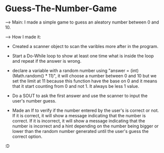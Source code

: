 # Guess-The-Number-Game

 --> Main: I made a simple game to guess an aleatory number between 0 and 10.
 
 --> How I made it:
 
 - Created a scanner object to scan the varibles more after in the program.
 
 - Start a Do-While loop to show at least one time what is inside the loop and repeat if the answer is wrong.
 
 - declare a variable with a random number using "answer = (int) (Math.random() * 11)", it will choose a number between 0 and 10 but we set the limit at 11 because this function have the base on 0 and it means that it start counting from 0 and not 1. It always be less 1 value.
 
 - Do a SOUT to ask the first answer and use the scanner to input the user's number guess.
 
 - Made an If to verify if the number entered by the user's is correct or not. If it is correct, it will show a message indicating that the number is correct. If it is incorrect, it will show a message indicating that the number is incorrect and a hint depending on the number being bigger or lower than the random number generated until the user's guess the correct option.

:D
